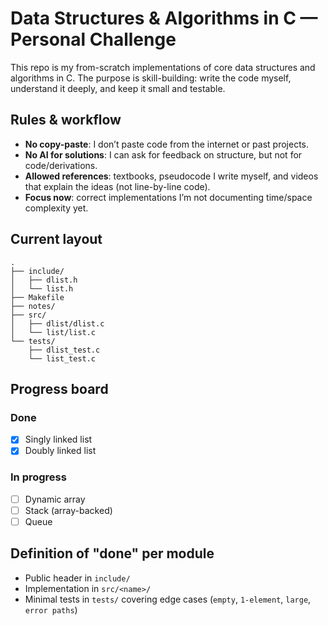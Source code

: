 # Data Structures & Algorithms in C — Personal Challenge

This repo is my from-scratch implementations of core data structures and algorithms in C. The purpose is skill-building: write the code myself, understand it deeply, and keep it small and testable.

## Rules & workflow

- **No copy-paste**: I don’t paste code from the internet or past projects.
- **No AI for solutions**: I can ask for feedback on structure, but not for code/derivations.
- **Allowed references**: textbooks, pseudocode I write myself, and videos that explain the ideas (not line-by-line code).
- **Focus now**: correct implementations I’m not documenting time/space complexity yet.

## Current layout
```
.
├── include/
│   ├── dlist.h
│   └── list.h
├── Makefile
├── notes/
├── src/
│   ├── dlist/dlist.c
│   └── list/list.c
└── tests/
    ├── dlist_test.c
    └── list_test.c
```

## Progress board
### Done 
- [x] Singly linked list
- [x] Doubly linked list

### In progress
- [ ] Dynamic array
- [ ] Stack (array-backed)
- [ ] Queue

## Definition of "done" per module
- Public header in `include/`
- Implementation in `src/<name>/`
- Minimal tests in `tests/` covering edge cases (`empty`, `1-element`, `large`, `error paths`)

